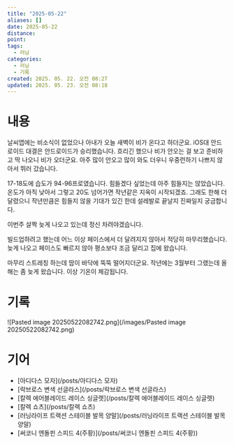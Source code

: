 ```yaml
---
title: "2025-05-22"
aliases: []
date: 2025-05-22
distance:
point:
tags:
  - 러닝
categories:
  - 러닝
  - 기록
created: 2025. 05. 22. 오전 08:27
updated: 2025. 05. 23. 오전 08:18
---
```


# 내용

날씨앱에는 비소식이 없었으나 아내가 오늘 새벽이 비가 온다고 하더군요. iOS대 안드로이드 대결은 안드로이드가 승리했습니다. 흐리긴 했으나 비가 안오는 걸 보고 준비하고 딱 나오니 비가 오더군요. 아주 많이 안오고 많이 와도 더우니 우중런하기 나쁘지 않아서 뛰러 갔습니다.

17-18도에 습도가 94-96프로였습니다. 힘들겠다 싶었는데 아주 힘들지는 않았습니다. 온도가 아직 낮아서 그렇고 20도 넘어가면 작년같은 지옥이 시작되겠죠. 그래도 한해 더 달렸으니 작년만큼은 힘들지 않을 기대가 있긴 한데 설레발로 끝날지 진짜일지 궁금합니다.

이번주 살짝 늦게 나오고 있는데 정신 차려야겠습니다.

빌드업하려고 했는데 어느 이상 페이스에서 더 달려지지 않아서 적당히 마무리했습니다. 늦게 나오고 페이스도 빠르지 않아 평소보다 조금 달리고 집에 왔습니다.

마무리 스트레칭 하는데 땀이 바닥에 뚝뚝 떨어지더군요. 작년에는 3월부터 그랬는데 올해는 좀 늦게 왔습니다. 이상 기온이 체감됩니다.

# 기록

![Pasted image 20250522082742.png](/images/Pasted image 20250522082742.png)

# 기어

- [아디다스 모자](/posts/아디다스 모자)
- [락브로스 변색 선글라스](/posts/락브로스 변색 선글라스)
- [칼렉 에어블레이드 레이스 싱글렛](/posts/칼렉 에어블레이드 레이스 싱글렛)
- [칼렉 쇼츠](/posts/칼렉 쇼츠)
- [러닝라이프 트랙션 스테이블 발목 양말](/posts/러닝라이프 트랙션 스테이블 발목 양말)
- [써코니 엔돌핀 스피드 4(주황)](/posts/써코니 엔돌핀 스피드 4(주황))
